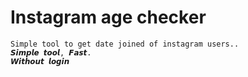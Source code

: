 # Instagram age checker
```
Simple tool to get date joined of instagram users..
𝙎𝙞𝙢𝙥𝙡𝙚 𝙩𝙤𝙤𝙡, 𝙁𝙖𝙨𝙩.
𝙒𝙞𝙩𝙝𝙤𝙪𝙩 𝙡𝙤𝙜𝙞𝙣
```
